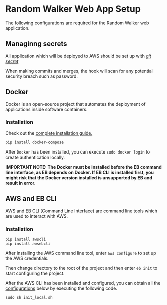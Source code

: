 # Random Walker Web App Setup

The following configurations are required for the Random Walker web application.

## Managinng secrets

All application which will be deployed to AWS should be set up with
[*git secret*](https://github.com/awslabs/git-secrets)

When making commits and merges, the hook will scan for any potential
security breach such as password.

## Docker

Docker is an open-source project that automates the deployment of applications
inside software containers.

### Installation

Check out the [complete installation
guide.](https://docs.docker.com/engine/installation/linux/ubuntulinux/)


```
pip install docker-compose
```

After `Docker` has been installed, you can execute `sudo docker login` to create
authentication locally.

**IMPORTANT NOTE: The Docker must be installed before the EB command line
   interface, as EB depends on Docker. If EB CLI is installed first, you might
   risk that the Docker version installed is unsupported by EB and result in
   error.**

## AWS and EB CLI

AWS and EB CLI (Command Line Interface) are command line tools which are used to
interact with AWS.

### Installation
```
pip install awscli
pip install awsebcli
```

After installing the AWS command line tool, enter `aws configure` to set up the
AWS credentials.

Then change directory to the root of the project and then enter `eb init` to
start configuring the project.


After the AWS CLI has been installed and configured, you can obtain all the
[configurations](config.md) below by executing the following code.

```
sudo sh init_local.sh
```
